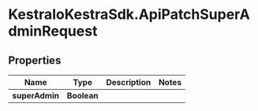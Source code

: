 # KestraIoKestraSdk.ApiPatchSuperAdminRequest

## Properties

Name | Type | Description | Notes
------------ | ------------- | ------------- | -------------
**superAdmin** | **Boolean** |  | 


